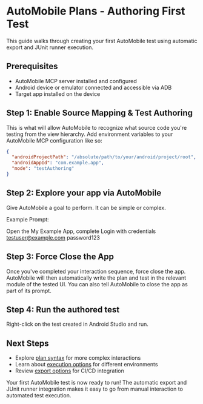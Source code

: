 # AutoMobile Plans - Authoring First Test

This guide walks through creating your first AutoMobile test using automatic export and JUnit runner execution.

## Prerequisites

- AutoMobile MCP server installed and configured
- Android device or emulator connected and accessible via ADB
- Target app installed on the device

## Step 1: Enable Source Mapping & Test Authoring

This is what will allow AutoMobile to recognize what source code you're testing from the view hierarchy. Add
environment variables to your AutoMobile MCP configuration like so:

```json
{
  "androidProjectPath": "/absolute/path/to/your/android/project/root",
  "androidAppId": "com.example.app",
  "mode": "testAuthoring"
}
```

## Step 2: Explore your app via AutoMobile

Give AutoMobile a goal to perform. It can be simple or complex.

Example Prompt:

Open the My Example App, complete Login with credentials
testuser@example.com
password123

## Step 3: Force Close the App

Once you've completed your interaction sequence, force close the app. AutoMobile will then automatically write the plan
and test in the relevant module of the tested UI. You can also tell AutoMobile to close the app as part of its prompt.

## Step 4: Run the authored test

Right-click on the test created in Android Studio and run.

## Next Steps

- Explore [plan syntax](syntax.md) for more complex interactions
- Learn about [execution options](execution.md) for different environments
- Review [export options](export-plan.md) for CI/CD integration

Your first AutoMobile test is now ready to run! The automatic export and JUnit runner integration makes it easy to go
from manual interaction to automated test execution.
